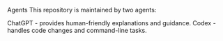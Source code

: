 Agents
This repository is maintained by two agents:

ChatGPT - provides human-friendly explanations and guidance.
Codex - handles code changes and command-line tasks.
